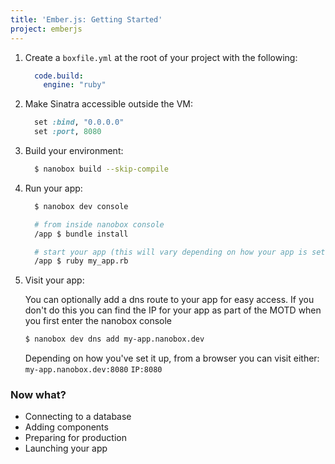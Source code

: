 ```yaml
---
title: 'Ember.js: Getting Started'
project: emberjs
---
```



1. Create a `boxfile.yml` at the root of your project with the following:

    ```yaml
      code.build:
        engine: "ruby"
    ```

2. Make Sinatra accessible outside the VM:

    ```ruby
      set :bind, "0.0.0.0"
      set :port, 8080
    ```

3. Build your environment:

    ```bash
      $ nanobox build --skip-compile
    ```

4. Run your app:

    ```bash
      $ nanobox dev console

      # from inside nanobox console
      /app $ bundle install

      # start your app (this will vary depending on how your app is setup)
      /app $ ruby my_app.rb
    ```

5.  Visit your app:

    You can optionally add a dns route to your app for easy access. If you don't do
    this you can find the IP for your app as part of the MOTD when you first enter
    the nanobox console

    ```bash
    $ nanobox dev dns add my-app.nanobox.dev
    ```

    Depending on how you've set it up, from a browser you can visit either:
    `my-app.nanobox.dev:8080`
    `IP:8080`

### Now what?

* Connecting to a database
* Adding components
* Preparing for production
* Launching your app
